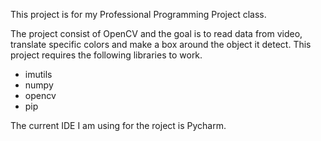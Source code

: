 This project is for my Professional Programming Project class.

The project consist of OpenCV and the goal is to read data from video, translate specific colors and make a box around the object it detect.
This project requires the following libraries to work.

- imutils
- numpy
- opencv
- pip

The current IDE I am using for the roject is Pycharm.
